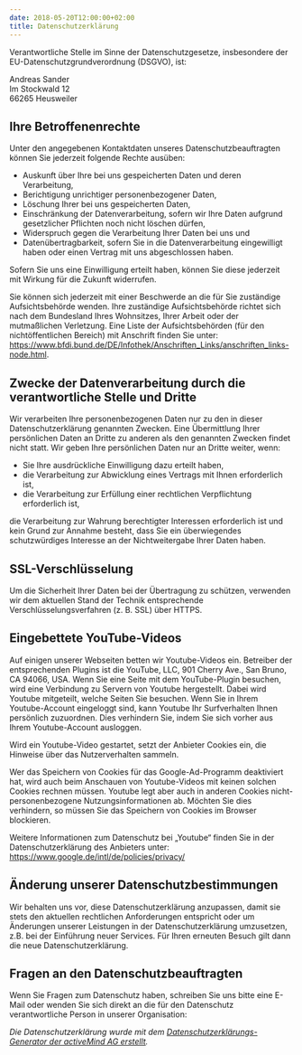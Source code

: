 ```yaml
---
date: 2018-05-20T12:00:00+02:00
title: Datenschutzerklärung
---
```


<p>Verantwortliche Stelle im Sinne der Datenschutzgesetze, insbesondere der EU-Datenschutzgrundverordnung (DSGVO), ist:</p>
<p>Andreas Sander
<br>Im Stockwald 12
<br>66265 Heusweiler</p>
<h2>Ihre Betroffenenrechte</h2>
<p>Unter den angegebenen Kontaktdaten unseres Datenschutzbeauftragten können Sie jederzeit folgende Rechte ausüben:</p>
<ul>
<li>Auskunft über Ihre bei uns gespeicherten Daten und deren Verarbeitung,</li>
<li>Berichtigung unrichtiger personenbezogener Daten,</li>
<li>Löschung Ihrer bei uns gespeicherten Daten,</li>
<li>Einschränkung der Datenverarbeitung, sofern wir Ihre Daten aufgrund gesetzlicher Pflichten noch nicht löschen dürfen,</li>
<li>Widerspruch gegen die Verarbeitung Ihrer Daten bei uns und</li>
<li>Datenübertragbarkeit, sofern Sie in die Datenverarbeitung eingewilligt haben oder einen Vertrag mit uns abgeschlossen haben.</li>
</ul>
<p>Sofern Sie uns eine Einwilligung erteilt haben, können Sie diese jederzeit mit Wirkung für die Zukunft widerrufen.</p>
<p>Sie können sich jederzeit mit einer Beschwerde an die für Sie zuständige Aufsichtsbehörde wenden. Ihre zuständige Aufsichtsbehörde richtet sich nach dem Bundesland Ihres Wohnsitzes, Ihrer Arbeit oder der mutmaßlichen Verletzung. Eine Liste der Aufsichtsbehörden (für den nichtöffentlichen Bereich) mit Anschrift finden Sie unter: <a href="https://www.bfdi.bund.de/DE/Infothek/Anschriften_Links/anschriften_links-node.html" target="_blank" rel="noopener">https://www.bfdi.bund.de/DE/Infothek/Anschriften_Links/anschriften_links-node.html</a>.</p>
<h2>Zwecke der Datenverarbeitung durch die verantwortliche Stelle und Dritte</h2>
<p>Wir verarbeiten Ihre personenbezogenen Daten nur zu den in dieser Datenschutzerklärung genannten Zwecken. Eine Übermittlung Ihrer persönlichen Daten an Dritte zu anderen als den genannten Zwecken findet nicht statt. Wir geben Ihre persönlichen Daten nur an Dritte weiter, wenn:</p>
<ul>
<li>Sie Ihre ausdrückliche Einwilligung dazu erteilt haben,</li>
<li>die Verarbeitung zur Abwicklung eines Vertrags mit Ihnen erforderlich ist,</li>
<li>die Verarbeitung zur Erfüllung einer rechtlichen Verpflichtung erforderlich ist,</li>
</ul>
<p>die Verarbeitung zur Wahrung berechtigter Interessen erforderlich ist und kein Grund zur Annahme besteht, dass Sie ein überwiegendes schutzwürdiges Interesse an der Nichtweitergabe Ihrer Daten haben.</p>
<h2>SSL-Verschlüsselung</h2>
<p>Um die Sicherheit Ihrer Daten bei der Übertragung zu schützen, verwenden wir dem aktuellen Stand der Technik entsprechende Verschlüsselungsverfahren (z. B. SSL) über HTTPS.</p>
<h2>Eingebettete YouTube-Videos</h2>
<p>Auf einigen unserer Webseiten betten wir Youtube-Videos ein. Betreiber der entsprechenden Plugins ist die YouTube, LLC, 901 Cherry Ave., San Bruno, CA 94066, USA. Wenn Sie eine Seite mit dem YouTube-Plugin besuchen, wird eine Verbindung zu Servern von Youtube hergestellt. Dabei wird Youtube mitgeteilt, welche Seiten Sie besuchen. Wenn Sie in Ihrem Youtube-Account eingeloggt sind, kann Youtube Ihr Surfverhalten Ihnen persönlich zuzuordnen. Dies verhindern Sie, indem Sie sich vorher aus Ihrem Youtube-Account ausloggen.</p>
<p>Wird ein Youtube-Video gestartet, setzt der Anbieter Cookies ein, die Hinweise über das Nutzerverhalten sammeln.</p>
<p>Wer das Speichern von Cookies für das Google-Ad-Programm deaktiviert hat, wird auch beim Anschauen von Youtube-Videos mit keinen solchen Cookies rechnen müssen. Youtube legt aber auch in anderen Cookies nicht-personenbezogene Nutzungsinformationen ab. Möchten Sie dies verhindern, so müssen Sie das Speichern von Cookies im Browser blockieren.</p>
<p>Weitere Informationen zum Datenschutz bei „Youtube“ finden Sie in der Datenschutzerklärung des Anbieters unter: <a href="https://www.google.de/intl/de/policies/privacy/" target="_blank" rel="noopener">https://www.google.de/intl/de/policies/privacy/ </a></p>
<h2><strong>Änderung unserer Datenschutzbestimmungen</strong></h2>
<p>Wir behalten uns vor, diese Datenschutzerklärung anzupassen, damit sie stets den aktuellen rechtlichen Anforderungen entspricht oder um Änderungen unserer Leistungen in der Datenschutzerklärung umzusetzen, z.B. bei der Einführung neuer Services. Für Ihren erneuten Besuch gilt dann die neue Datenschutzerklärung.</p>
<h2><strong>Fragen an den Datenschutzbeauftragten</strong></h2>
<p>Wenn Sie Fragen zum Datenschutz haben, schreiben Sie uns bitte eine E-Mail oder wenden Sie sich direkt an die für den Datenschutz verantwortliche Person in unserer Organisation:</p>
<p><em>Die Datenschutzerklärung wurde mit dem </em><a href="https://www.activemind.de/datenschutz/datenschutzhinweis-generator/" target="_blank" rel="noopener"><em>Datenschutzerklärungs-Generator der activeMind AG erstellt</em></a><em>.</em></p>
